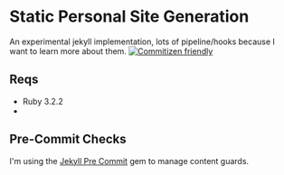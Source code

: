 # Static Personal Site Generation
An experimental jekyll implementation, lots of pipeline/hooks because I want to learn more about them.
[![Commitizen friendly](https://img.shields.io/badge/commitizen-friendly-brightgreen.svg)](http://commitizen.github.io/cz-cli/)

## Reqs
* Ruby 3.2.2
* 

## Pre-Commit Checks
I'm using the [Jekyll Pre Commit](https://github.com/mpchadwick/jekyll-pre-commit) gem to manage content guards. 